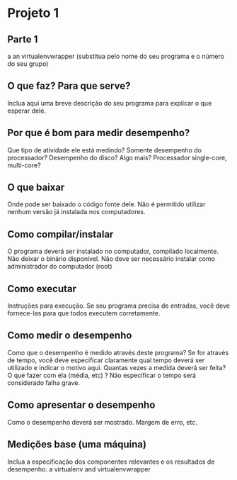 # Projeto 1


## Parte 1


a an virtualenvwrapper
 (substitua pelo nome do seu programa e o número do seu grupo)
## O que faz? Para que serve?
Inclua aqui uma breve descrição do seu programa para explicar o que esperar dele.
## Por que é bom para medir desempenho?
Que tipo de atividade ele está medindo? Somente desempenho do processador? Desempenho do disco? Algo mais? Processador single-core, multi-core?
## O que baixar
Onde pode ser baixado o código fonte dele. Não é permitido utilizar nenhum versão já instalada nos computadores.
## Como compilar/instalar
O programa deverá ser instalado no computador, compilado localmente. Não deixar o binário disponível. Não deve ser necessário instalar como administrador do computador (root)
## Como executar
Instruções para execução. Se seu programa precisa de entradas, você deve fornece-las para que todos executem corretamente.
## Como medir o desempenho
Como que o desempenho é medido através deste programa? Se for através de tempo, você deve especificar claramente qual tempo deverá ser utilizado e indicar o motivo aqui. Quantas vezes a medida deverá ser feita? O que fazer com ela (média, etc) ? Não especificar o tempo será considerado falha grave.
## Como apresentar o desempenho
Como o desempenho deverá ser mostrado. Margem de erro, etc.
## Medições base (uma máquina)
Inclua a especificação dos componentes relevantes e os resultados de desempenho.
a virtualenv and virtualenvwrapper
